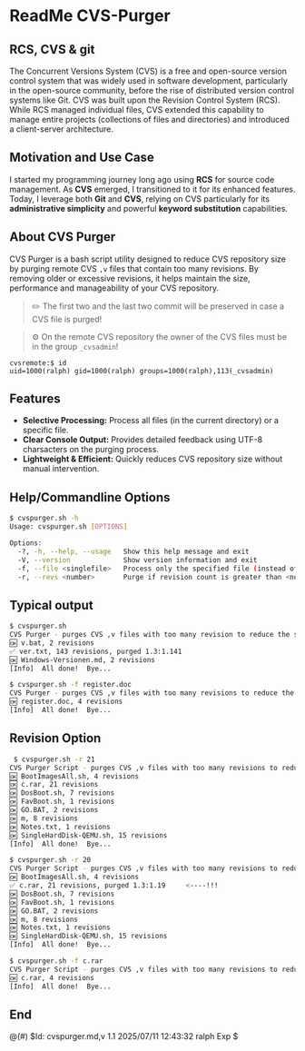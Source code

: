 # ReadMe CVS-Purger

## RCS, CVS & git
The Concurrent Versions System (CVS) is a free and open-source version control system that was widely used in software development, particularly in the open-source community, before the rise of distributed version control systems like Git. CVS was built upon the Revision Control System (RCS). While RCS managed individual files, CVS extended this capability to manage entire projects (collections of files and directories) and introduced a client-server architecture.

## Motivation and Use Case
I started my programming journey long ago using **RCS** for source code management. As **CVS** emerged, I transitioned to it for its enhanced features. Today, I leverage both **Git** and **CVS**, relying on CVS particularly for its **administrative simplicity** and powerful **keyword substitution** capabilities.

## About CVS Purger

CVS Purger is a bash script utility designed to reduce CVS repository size by purging remote CVS `,v` files that contain too many revisions. By removing older or excessive revisions, it helps maintain the size, performance and manageability of your CVS repository.

>✏️ The first two and the last two commit will be preserved in case a CVS file is purged!

>⚙️  On the remote CVS repository the owner of the CVS files must be in the group `_cvsadmin`!

    cvsremote:$ id
    uid=1000(ralph) gid=1000(ralph) groups=1000(ralph),113(_cvsadmin)

## Features

- **Selective Processing:** Process all files (in the current directory) or a specific file.
- **Clear Console Output:** Provides detailed feedback using UTF-8 charsacters on the purging process.
- **Lightweight & Efficient:** Quickly reduces CVS repository size without manual intervention.


## Help/Commandline Options
````bash
$ cvspurger.sh -h
Usage: cvspurger.sh [OPTIONS]

Options:
  -?, -h, --help, --usage   Show this help message and exit
  -V, --version             Show version information and exit
  -f, --file <singlefile>   Process only the specified file (instead of all files)
  -r, --revs <number>       Purge if revision count is greater than <number> (default: 30)

````

## Typical output
````bash
$ cvspurger.sh
CVS Purger - purges CVS ,v files with too many revision to reduce the size...
🆗 v.bat, 2 revisions
✅ ver.txt, 143 revisions, purged 1.3:1.141
🆗 Windows-Versionen.md, 2 revisions
[Info]  All done!  Bye...

$ cvspurger.sh -f register.doc
CVS Purger - purges CVS ,v files with too many revisions to reduce the size...
🆗 register.doc, 4 revisions
[Info]  All done!  Bye...

````
## Revision Option

````bash
 $ cvspurger.sh -r 21
CVS Purger Script - purges CVS ,v files with too many revisions to reduce the size...
🆗 BootImagesAll.sh, 4 revisions
🆗 c.rar, 21 revisions
🆗 DosBoot.sh, 7 revisions
🆗 FavBoot.sh, 1 revisions
🆗 GO.BAT, 2 revisions
🆗 m, 8 revisions
🆗 Notes.txt, 1 revisions
🆗 SingleHardDisk-QEMU.sh, 15 revisions
[Info]  All done!  Bye...

$ cvspurger.sh -r 20
CVS Purger Script - purges CVS ,v files with too many revisions to reduce the size...
🆗 BootImagesAll.sh, 4 revisions
✅ c.rar, 21 revisions, purged 1.3:1.19     <----!!!
🆗 DosBoot.sh, 7 revisions
🆗 FavBoot.sh, 1 revisions
🆗 GO.BAT, 2 revisions
🆗 m, 8 revisions
🆗 Notes.txt, 1 revisions
🆗 SingleHardDisk-QEMU.sh, 15 revisions
[Info]  All done!  Bye...

$ cvspurger.sh -f c.rar
CVS Purger Script - purges CVS ,v files with too many revisions to reduce the size...
🆗 c.rar, 4 revisions
[Info]  All done!  Bye...
````

## End
@(#) $Id: cvspurger.md,v 1.1 2025/07/11 12:43:32 ralph Exp $
